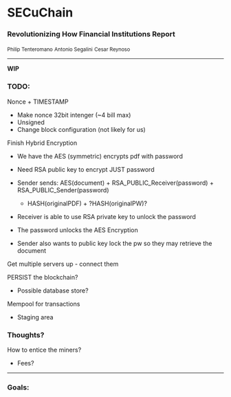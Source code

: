 # SECuChain
### Revolutionizing How Financial Institutions Report

<small>Philip Tenteromano</small>
<small>Antonio Segalini</small>
<small>Cesar Reynoso</small>

<hr>

<strong>WIP</strong>

### TODO:
Nonce + TIMESTAMP
- Make nonce 32bit intenger (~4 bill max)
- Unsigned
- Change block configuration (not likely for us)

Finish Hybrid Encryption
- We have the AES (symmetric) encrypts pdf with password
- Need RSA public key to encrypt JUST password
- Sender sends: 
    AES(document) + RSA_PUBLIC_Receiver(password) + RSA_PUBLIC_Sender(password) 
    + HASH(originalPDF) + ?HASH(originalPW)?

- Receiver is able to use RSA private key to unlock the password
- The password unlocks the AES Encryption
- Sender also wants to public key lock the pw so they may retrieve the document

Get multiple servers up - connect them

PERSIST the blockchain?
- Possible database store?

Mempool for transactions
- Staging area

### Thoughts?
How to entice the miners?
- Fees?

<hr>

### Goals:

